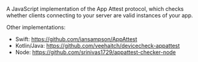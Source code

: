 A JavaScript implementation of the App Attest protocol, which checks whether clients connecting to your server are valid instances of your app.


Other implementations:

* Swift: https://github.com/iansampson/AppAttest
* Kotlin/Java: https://github.com/veehaitch/devicecheck-appattest
* Node: https://github.com/srinivas1729/appattest-checker-node
